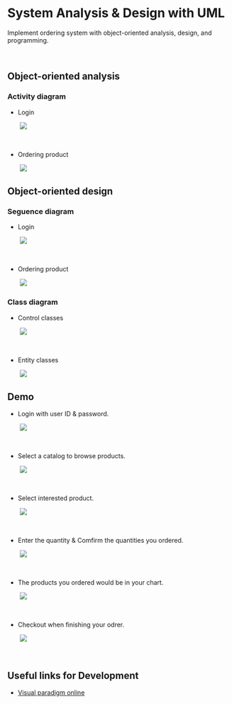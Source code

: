<!-- --- -->
<!-- title: 'System Analysis & Design with UML' -->
<!-- --- -->

# **System Analysis & Design with UML**

Implement ordering system with object-oriented analysis, design, and programming.

<br>


<!-- **Table of Contents**
=== -->


<!-- [TOC] -->


<!-- vim-markdown-toc GFM -->

<!-- * [Basic Concept](#Basic-Concept)
    * [AndroidManifest.xml](#AndroidManifest.xml)
    * [Build.gradle](#Build.gradle)
    * [Activity lifecycle managing](#Activity-lifecycle-managing)
* [First app building](#First-app-building)
    * [Building Steps](#Building-Steps)
    * [Intent-filter](#Intent-filter)



* [User Interface](#User-Interface)
    * [LinearLayout](#LinearLayout)
    * [Button](#Button)
    * [Intent](#Intent)
    * [Adapter](#Adapter)
    * [ListView](#ListView)
    * [RecyclerView](#RecyclerView)
* [Exercises](#Exercises)
* [Useful links for Development](#Useful-links-for-Development)
 -->
<!-- vim-markdown-toc -->




## **Object-oriented analysis**



### **Activity diagram**

- Login

&nbsp;&nbsp;&nbsp;&nbsp;&nbsp;&nbsp;&nbsp;<img src="https://i.imgur.com/9vX097u.png" width="">

<!-- ![](https://i.imgur.com/9vX097u.png) -->


<br>

- Ordering product

&nbsp;&nbsp;&nbsp;&nbsp;&nbsp;&nbsp;&nbsp;<img src="https://i.imgur.com/snefQs0.png" width="">

<!-- ![](https://i.imgur.com/snefQs0.png) -->



## **Object-oriented design**


### **Seguence diagram**

- Login

&nbsp;&nbsp;&nbsp;&nbsp;&nbsp;&nbsp;&nbsp;<img src="https://i.imgur.com/1bZxkzn.png" width="">

<!-- ![](https://i.imgur.com/1bZxkzn.png) -->


<br>

- Ordering product

&nbsp;&nbsp;&nbsp;&nbsp;&nbsp;&nbsp;&nbsp;<img src="https://i.imgur.com/sdm1q4g.png" width="">

<!-- ![](https://i.imgur.com/sdm1q4g.png) -->


### **Class diagram**


- Control classes

&nbsp;&nbsp;&nbsp;&nbsp;&nbsp;&nbsp;&nbsp;<img src="https://i.imgur.com/vPTMe8x.png" width="">

<!-- ![](https://i.imgur.com/vPTMe8x.png) -->


<br>

- Entity classes

&nbsp;&nbsp;&nbsp;&nbsp;&nbsp;&nbsp;&nbsp;<img src="https://i.imgur.com/fXKnE1e.png" width="">

<!-- ![](https://i.imgur.com/fXKnE1e.png) -->


## **Demo**

- Login with user ID & password.

&nbsp;&nbsp;&nbsp;&nbsp;&nbsp;&nbsp;&nbsp;<img src="https://i.imgur.com/httLjB5.png" width="">

<!-- &nbsp; -->
&ensp;
<!-- ![](https://i.imgur.com/httLjB5.png) -->

- Select a catalog to browse products.

&nbsp;&nbsp;&nbsp;&nbsp;&nbsp;&nbsp;&nbsp;<img src="https://i.imgur.com/M9LJtv1.png" width="">

<!-- &nbsp; -->
&ensp;
<!-- ![](https://i.imgur.com/M9LJtv1.png) -->


- Select interested product.

&nbsp;&nbsp;&nbsp;&nbsp;&nbsp;&nbsp;&nbsp;<img src="https://i.imgur.com/rHqAXSh.png" width="">

<!-- &nbsp; -->
&ensp;
<!-- ![](https://i.imgur.com/rHqAXSh.png) -->



- Enter the quantity & Comfirm the quantities you ordered.

&nbsp;&nbsp;&nbsp;&nbsp;&nbsp;&nbsp;&nbsp;<img src="https://i.imgur.com/WgiVx6Z.png" width="">

<!-- &nbsp; -->
&ensp;
<!-- ![](https://i.imgur.com/WgiVx6Z.png) -->


- The products you ordered would be in your chart.

&nbsp;&nbsp;&nbsp;&nbsp;&nbsp;&nbsp;&nbsp;<img src="https://i.imgur.com/GulpzOz.png" width="">

<!-- &nbsp; -->
&ensp;
<!-- ![](https://i.imgur.com/GulpzOz.png) -->

- Checkout when finishing your odrer.

&nbsp;&nbsp;&nbsp;&nbsp;&nbsp;&nbsp;&nbsp;<img src="https://i.imgur.com/KQq64ol.png" width="">

<!-- &nbsp; -->
&ensp;
<!-- ![](https://i.imgur.com/KQq64ol.png) -->



## **Useful links for Development**

- [Visual paradigm online](https://online.visual-paradigm.com/tw/)



<!-- <style>
.blue {
  color: blue;
}
.red {
  color: red;
}
</style> -->